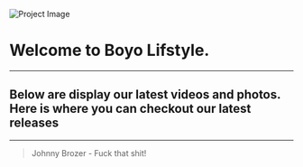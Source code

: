 ![Project Image](https://ia601408.us.archive.org/30/items/photoart1_20190627/WhatsApp%20Image%202019-05-11%20at%2002.40.24.jpeg)

# Welcome to Boyo Lifstyle.
---
## Below are display our latest videos and photos. Here is where you can checkout our latest releases
---
>Johnny Brozer - Fuck that shit!


